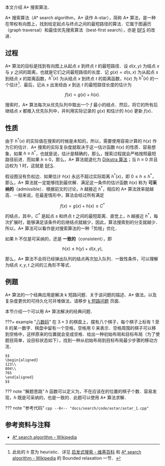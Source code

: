 本文介绍 A\* 搜索算法．

A\* 搜索算法（A\* search algorithm，A\* 读作 A-star），简称 A\* 算法，是一种在带权有向图上，找到给定起点与终点之间的最短路径的算法．它属于图遍历（graph traversal）和最佳优先搜索算法（best-first search），亦是 [BFS](./bfs.md) 的改进．

## 过程

A\* 算法的目标是找到有向图上从起点 $s$ 到终点 $t$ 的最短路径．设 $d(x,y)$ 为结点 $x$ 与 $y$ 之间的距离，也就是它们之间最短路径的长度．记 $g(x)=d(s,x)$ 为从起点 $s$ 到结点 $x$ 的距离函数，$h^*(x)$ 为从结点 $x$ 到终点 $t$ 的距离函数，$h(x)$ 为 $h^*(x)$ 的一个估计[^note1]．最后，记从 $s$ 出发经由 $x$ 到达 $t$ 的最短路径长度的估计为

$$
f(x) = g(x) + h(x).
$$

搜索时，A\* 算法每次从优先队列中取出一个 $f$ 最小的结点．然后，将它的所有后继结点 $x$ 都推入优先队列中，并利用实际记录的 $g(x)$ 和估计的 $h(x)$ 更新 $f(x)$．

## 性质

由于 $h^*(x)$ 的实际值在搜索的时候是未知的，所以，需要使用容易计算的 $h(x)$ 作为它的估计．A\* 搜索的实际复杂度就取决于这一估计函数 $h(x)$ 的性质．容易想象，如果 $h\equiv h^*$，也就是说，估计是精确的，那么，搜索过程就会严格按照最短路径前进．而如果 $h\equiv 0$，那么，A\* 算法就退化为 [Dijkstra 算法](./../graph/shortest-path.md#dijkstra-算法)；当 $h\equiv 0$ 并且边权为 $1$ 时，这就是 [BFS](./bfs.md)．

假设图没有负权边．如果估计 $h(x)$ 永远不超过实际距离 $h^*(x)$，即 $0\le h\le h^*$，那么，A\* 算法就一定能够找到最优解．满足这一条件的估计函数 $h(x)$ 称为 **可采纳的**（admissible）．根据前文的讨论，$h$ 越接近 $h^*$，相应的 A\* 算法效率就越高．一般来说，在最差情形中，算法会经过所有满足

$$
f(x) = g(x) + h(x) \le C^*
$$

的结点，其中，$C^*$ 是起点 $s$ 和终点 $t$ 之间的最短距离．直觉上，$h$ 越接近 $h^*$，每次扩展时，能够满足该条件的后继结点就越少，因此，算法搜索到的分支就越少．所以，A\* 算法可以看作是对搜索算法的一种「剪枝」优化．

如果 $h$ 不仅是可采纳的，还是 **一致的**（consistent），即

$$
h(x) \le h(y) + d(x, y),
$$

那么，A\* 算法不会将已经弹出队列的结点再次加入队列．一致性条件，可以理解为结点 $x,y,t$ 之间的三角形不等式．

## 例题

A\* 算法的一个经典应用是解决 k 短路问题．关于该问题的描述、A\* 做法，以及复杂度更优的可持久化可并堆做法，请移步 [k 短路问题](./../graph/kth-path.md) 页面．

本节介绍一个可以用 A\* 算法解决的经典问题．

???+ example "[八数码](https://www.luogu.com.cn/problem/P1379)"
    在 $3\times 3$ 的棋盘上，摆有八个棋子，每个棋子上标有 $1$ 至 $8$ 的某一数字．棋盘中留有一个空格，空格用 $0$ 来表示．空格周围的棋子可以移到空格中，这样原来的位置就会变成空格．给出一种初始布局和目标布局（为了使题目简单，设目标状态如下），找到一种从初始布局到目标布局最少步骤的移动方法．
    
    $$
    \begin{aligned}
    123\\
    804\\
    765
    \end{aligned}
    $$

??? note "解题思路"
    $h$ 函数可以定义为，不在应该在的位置的棋子个数．容易发现，$h$ 既是可采纳的，也是一致的．此题可以使用 A\* 算法求解．

??? note "参考代码"
    ```cpp
    --8<-- "docs/search/code/astar/astar_1.cpp"
    ```

## 参考资料与注释

-   [A\* search algorithm - Wikipedia](https://en.wikipedia.org/wiki/A*_search_algorithm)

[^note1]: 此处的 $h$ 意为 heuristic．详见 [启发式搜索 - 维基百科](https://zh.wikipedia.org/wiki/%E5%90%AF%E5%8F%91%E5%BC%8F%E6%90%9C%E7%B4%A2) 和 [A\* search algorithm - Wikipedia](https://en.wikipedia.org/wiki/A*_search_algorithm#Bounded_relaxation) 的 Bounded relaxation 一节．
